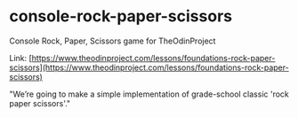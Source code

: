 # console-rock-paper-scissors
Console Rock, Paper, Scissors game for TheOdinProject

Link: [https://www.theodinproject.com/lessons/foundations-rock-paper-scissors](https://www.theodinproject.com/lessons/foundations-rock-paper-scissors)

"We’re going to make a simple implementation of grade-school classic 'rock paper scissors'."